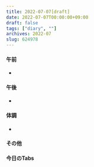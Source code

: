 ```yaml
---
title: 2022-07-07[draft]
date: 2022-07-07T00:00:00+09:00
draft: false
tags: ["diary", ""]
archives: 2022-07
slug: 624978
---
```

#### 午前
- 
#### 午後
- 
#### 体調
- 
#### その他
#### 今日のTabs
